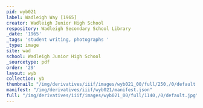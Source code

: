 ```yaml
---
pid: wyb021
label: Wadleigh Way [1965]
creator: Wadleigh Junior High School
respository: Wadleigh Secondary School Library
_date: '1965'
_tags: 'student writing, photographs '
_type: image
site: wad
school: Wadleigh Junior High School
_sourcetype: pdf
order: '29'
layout: wyb
collection: yb
thumbnail: "/img/derivatives/iiif/images/wyb021_00/full/250,/0/default.jpg"
manifest: "/img/derivatives/iiif/wyb021/manifest.json"
full: "/img/derivatives/iiif/images/wyb021_00/full/1140,/0/default.jpg"
---
```

